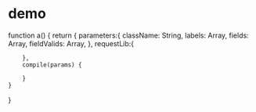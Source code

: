 # demo
function a() {
    return {
        parameters:{
            className: String,
            labels: Array,
            fields: Array,
            fieldValids: Array,
        },
        requestLib:{

        },
        compile(params) {

        }
    }
}